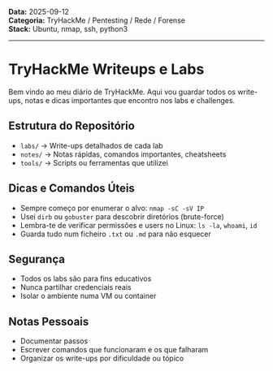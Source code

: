 **Data:** 2025-09-12  
**Categoria:** TryHackMe / Pentesting / Rede / Forense  
**Stack:** Ubuntu, nmap, ssh, python3

---

# TryHackMe Writeups e Labs

Bem vindo ao meu diário de TryHackMe. Aqui vou guardar todos os write-ups, notas e dicas importantes que encontro nos labs e challenges.

## Estrutura do Repositório
- `labs/` → Write-ups detalhados de cada lab
- `notes/` → Notas rápidas, comandos importantes, cheatsheets
- `tools/` → Scripts ou ferramentas que utilizei

## Dicas e Comandos Úteis
- Sempre começo por enumerar o alvo: `nmap -sC -sV IP`  
- Usei `dirb` ou `gobuster` para descobrir diretórios (brute-force)  
- Lembra-te de verificar permissões e users no Linux: `ls -la`, `whoami`, `id`  
- Guarda tudo num ficheiro `.txt` ou `.md` para não esquecer

## Segurança
- Todos os labs são para fins educativos  
- Nunca partilhar credenciais reais  
- Isolar o ambiente numa VM ou container

## Notas Pessoais
- Documentar passos  
- Escrever comandos que funcionaram e os que falharam  
- Organizar os write-ups por dificuldade ou tópico


